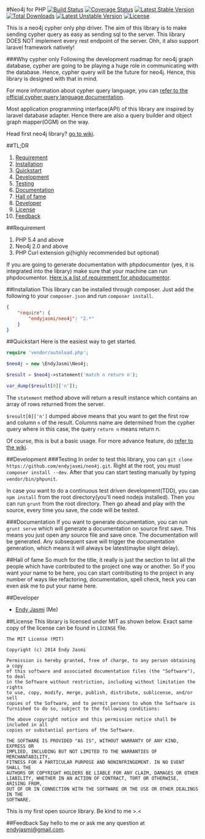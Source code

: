 #Neo4j for PHP
[![Build Status](https://travis-ci.org/endyjasmi/neo4j.svg?branch=master)](https://travis-ci.org/endyjasmi/neo4j) [![Coverage Status](https://coveralls.io/repos/endyjasmi/neo4j/badge.png?branch=master)](https://coveralls.io/r/endyjasmi/neo4j?branch=master) [![Latest Stable Version](https://poser.pugx.org/endyjasmi/neo4j/v/stable.svg)](https://packagist.org/packages/endyjasmi/neo4j) [![Total Downloads](https://poser.pugx.org/endyjasmi/neo4j/downloads.svg)](https://packagist.org/packages/endyjasmi/neo4j) [![Latest Unstable Version](https://poser.pugx.org/endyjasmi/neo4j/v/unstable.svg)](https://packagist.org/packages/endyjasmi/neo4j) [![License](https://poser.pugx.org/endyjasmi/neo4j/license.svg)](https://packagist.org/packages/endyjasmi/neo4j)

This is a neo4j cypher only php driver. The aim of this library is to make sending cypher query as easy as sending sql to the server. This library DOES NOT implement every rest endpoint of the server. Ohh, it also support laravel framework natively!

###Why cypher only
Following the development roadmap for neo4j graph database, cypher are going to be playing a huge role in communicating with the database. Hence, cypher query will be the future for neo4j. Hence, this library is designed with that in mind.

For more information about cypher query language, you can [refer to the official cypher query language documentation](http://neo4j.com/docs/stable/cypher-query-lang.html).

Most application programming interface(API) of this library are inspired by laravel database adapter. Hence there are also a query builder and object graph mapper(OGM) on the way.

Head first neo4j library? [go to wiki](https://github.com/endyjasmi/neo4j/wiki).

##TL;DR
1. [Requirement](#requirement)
2. [Installation](#installation)
3. [Quickstart](#quickstart)
4. [Development](#development)
  1. [Testing](#testing)
  2. [Documentation](#documentation)
5. [Hall of fame](#hall-of-fame)
6. [Developer](#developer)
7. [License](#license)
8. [Feedback](#feedback)

##Requirement
1. PHP 5.4 and above
2. Neo4j 2.0 and above
3. PHP Curl extension gi(highly recommended but optional)

If you are going to generate documentation with phpdocumentor (yes, it is integrated into the library) make sure that your machine can run phpdocumentor. [Here is a list of requirement for phpdocumentor](http://phpdoc.org/docs/latest/getting-started/installing.html).

##Installation
This library can be installed through composer. Just add the following to your `composer.json` and run `composer install`.
```json
{
	"require": {
		"endyjasmi/neo4j": "2.*"
	}
}
```

##Quickstart
Here is the easiest way to get started.
```php
require 'vendor/autoload.php';

$neo4j = new \EndyJasmi\Neo4j;

$result = $neo4j->statement('match n return n');

var_dump($result[0]['n']);
```
The `statement` method above will return a result instance which contains an array of rows returned from the server.

`$result[0]['n']` dumped above means that you want to get the first row and column `n` of the result. Columns name are determined from the cypher query where in this case, the query `return n` means return n.

Of course, this is but a basic usage. For more advance feature, do [refer to the wiki](https://github.com/endyjasmi/neo4j/wiki).

##Development
###Testing
In order to test this library, you can `git clone https://github.com/endyjasmi/neo4j.git`. Right at the root, you must `composer install --dev`. After that you can start testing manually by typing `vendor/bin/phpunit`.

In case you want to do a continuous test driven development(TDD), you can `npm install` from the root directory(you'll need nodejs installed). Then you can run `grunt` from the root directory. Then go ahead and play with the source, every time you save, the code will be tested.

###Documentation
If you want to generate documentation, you can run `grunt serve` which will generate a documentation on source first save. This means you just open any source file and save once. The documentation will be generated. Any subsequent save will trigger the documentation generation, which means it will always be latest(maybe slight delay).

##Hall of fame
So much for the title, it really is just the section to list all the people which have contributed to the project one way or another. So if you want your name to be here, you can start contributing to the project in any number of ways like refactoring, documentation, spell check, heck you can even ask me to put your name here.

##Developer
* [Endy Jasmi](mailto:endyjasmi@gmail.com) (Me)

##License
This library is licensed under MIT as shown below. Exact same copy of the license can be found in `LICENSE` file.
```
The MIT License (MIT)

Copyright (c) 2014 Endy Jasmi

Permission is hereby granted, free of charge, to any person obtaining a copy
of this software and associated documentation files (the "Software"), to deal
in the Software without restriction, including without limitation the rights
to use, copy, modify, merge, publish, distribute, sublicense, and/or sell
copies of the Software, and to permit persons to whom the Software is
furnished to do so, subject to the following conditions:

The above copyright notice and this permission notice shall be included in all
copies or substantial portions of the Software.

THE SOFTWARE IS PROVIDED "AS IS", WITHOUT WARRANTY OF ANY KIND, EXPRESS OR
IMPLIED, INCLUDING BUT NOT LIMITED TO THE WARRANTIES OF MERCHANTABILITY,
FITNESS FOR A PARTICULAR PURPOSE AND NONINFRINGEMENT. IN NO EVENT SHALL THE
AUTHORS OR COPYRIGHT HOLDERS BE LIABLE FOR ANY CLAIM, DAMAGES OR OTHER
LIABILITY, WHETHER IN AN ACTION OF CONTRACT, TORT OR OTHERWISE, ARISING FROM,
OUT OF OR IN CONNECTION WITH THE SOFTWARE OR THE USE OR OTHER DEALINGS IN THE
SOFTWARE.
```
This is my first open source library. Be kind to me >.<

##Feedback
Say hello to me or ask me any question at [endyjasmi@gmail.com](mailto:endyjasmi@gmail.com).